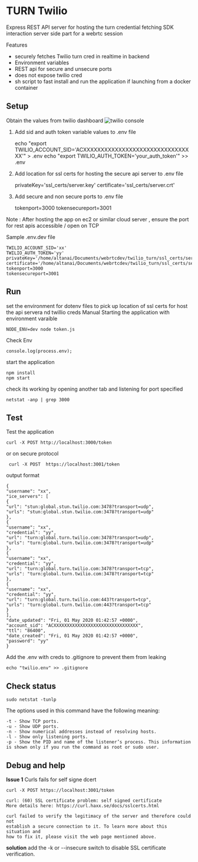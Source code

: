 # TURN Twilio 

Express REST API server for hosting the turn credential fetching SDK interaction server side part for a webrtc session

Features
- securely fetches Twilio turn cred in realtime in backend
- Environment variables
- REST api for secure and unsecure ports 
- does not expose twilio cred
- sh script to fast install and run the application if launching from a docker container


## Setup
Obtain the values from twilio dashboard 
![twilio console](tbd)

1. Add sid and auth token variable values to .env file 


    echo "export TWILIO_ACCOUNT_SID='ACXXXXXXXXXXXXXXXXXXXXXXXXXXXXXXXX'" > .env
    echo "export TWILIO_AUTH_TOKEN='your_auth_token'" >> .env

2. Add location for ssl certs for hosting the secure api server to .env file


    privateKey='ssl_certs/server.key'
    certificate='ssl_certs/server.crt'

4. Add secure and non secure ports to .env file 


    tokenport=3000
    tokensecureport=3001

Note : After hosting the app on ec2 or similar cloud server , ensure the port for rest apis accessible / open on TCP

Sample .env.dev file 

    TWILIO_ACCOUNT_SID='xx'
    TWILIO_AUTH_TOKEN='yy'
    privateKey='/home/altanai/Documents/webrtcdev/twilio_turn/ssl_certs/server.key'
    certificate='/home/altanai/Documents/webrtcdev/twilio_turn/ssl_certs/server.crt'
    tokenport=3000
    tokensecureport=3001

## Run

set the environment for dotenv files to pick up location of ssl certs for host the api servera nd twillio creds 
Manual Starting the application with environment varaible 

    NODE_ENV=dev node token.js

Check Env 

    console.log(process.env);

start the application 

    npm install
    npm start

check its working by opening another tab and listening for port specified 

    netstat -anp | grep 3000


## Test
Test the application 

    curl -X POST http://localhost:3000/token

or on secure protocol 

     curl -X POST  https://localhost:3001/token
    
output format 

    {
    "username": "xx",
    "ice_servers": [
    {
    "url": "stun:global.stun.twilio.com:3478?transport=udp",
    "urls": "stun:global.stun.twilio.com:3478?transport=udp"
    },
    {
    "username": "xx",
    "credential": "yy",
    "url": "turn:global.turn.twilio.com:3478?transport=udp",
    "urls": "turn:global.turn.twilio.com:3478?transport=udp"
    },
    {
    "username": "xx",
    "credential": "yy",
    "url": "turn:global.turn.twilio.com:3478?transport=tcp",
    "urls": "turn:global.turn.twilio.com:3478?transport=tcp"
    },
    {
    "username": "xx",
    "credential": "yy",
    "url": "turn:global.turn.twilio.com:443?transport=tcp",
    "urls": "turn:global.turn.twilio.com:443?transport=tcp"
    }
    ],
    "date_updated": "Fri, 01 May 2020 01:42:57 +0000",
    "account_sid": "ACXXXXXXXXXXXXXXXXXXXXXXXXXXXXXXXX",
    "ttl": "86400",
    "date_created": "Fri, 01 May 2020 01:42:57 +0000",
    "password": "yy"
    }

Add the .env with creds to .gitignore to prevent them from leaking

    echo "twilio.env" >> .gitignore


## Check status 

    sudo netstat -tunlp

The options used in this command have the following meaning:

    -t - Show TCP ports.
    -u - Show UDP ports.
    -n - Show numerical addresses instead of resolving hosts.
    -l - Show only listening ports.
    -p - Show the PID and name of the listener’s process. This information is shown only if you run the command as root or sudo user.


## Debug and help 

**Issue 1** Curls fails for self signe dcert 

    curl -X POST https://localhost:3001/token
    
    curl: (60) SSL certificate problem: self signed certificate
    More details here: https://curl.haxx.se/docs/sslcerts.html
    
    curl failed to verify the legitimacy of the server and therefore could not
    establish a secure connection to it. To learn more about this situation and
    how to fix it, please visit the web page mentioned above.

**solution** add the -k or --insecure  switch to disable SSL certificate verification.
